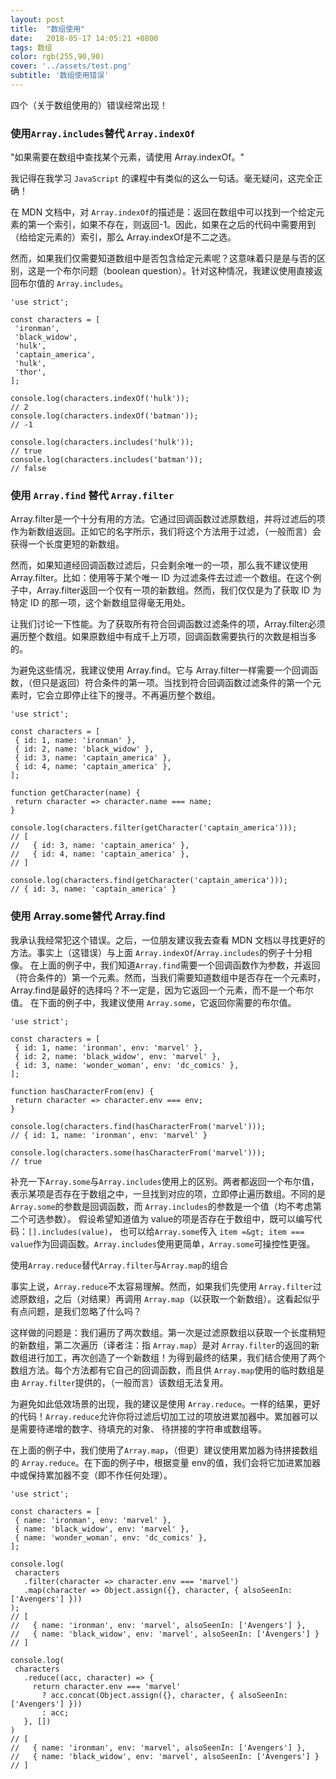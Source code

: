 ```yaml
---
layout: post
title:  "数组使用"
date:   2018-05-17 14:05:21 +0800
tags: 数组
color: rgb(255,90,90)
cover: '../assets/test.png'
subtitle: '数组使用错误'
---
```

四个（关于数组使用的）错误经常出现！

### 使用`Array.includes`替代 `Array.indexOf`

"如果需要在数组中查找某个元素，请使用 Array.indexOf。"

我记得在我学习 `JavaScript` 的课程中有类似的这么一句话。毫无疑问，这完全正确！

在 MDN 文档中，对 `Array.indexOf`的描述是：返回在数组中可以找到一个给定元素的第一个索引，如果不存在，则返回-1。因此，如果在之后的代码中需要用到（给给定元素的）索引，那么 Array.indexOf是不二之选。

然而，如果我们仅需要知道数组中是否包含给定元素呢？这意味着只是是与否的区别，这是一个布尔问题（boolean question）。针对这种情况，我建议使用直接返回布尔值的 `Array.includes`。

```
'use strict';

const characters = [
 'ironman',
 'black_widow',
 'hulk',
 'captain_america',
 'hulk',
 'thor',
];

console.log(characters.indexOf('hulk'));
// 2
console.log(characters.indexOf('batman'));
// -1

console.log(characters.includes('hulk'));
// true
console.log(characters.includes('batman'));
// false
``` 
### 使用  `Array.find` 替代  `Array.filter`

Array.filter是一个十分有用的方法。它通过回调函数过滤原数组，并将过滤后的项作为新数组返回。正如它的名字所示，我们将这个方法用于过滤，（一般而言）会获得一个长度更短的新数组。

然而，如果知道经回调函数过滤后，只会剩余唯一的一项，那么我不建议使用 Array.filter。比如：使用等于某个唯一 ID 为过滤条件去过滤一个数组。在这个例子中，Array.filter返回一个仅有一项的新数组。然而，我们仅仅是为了获取 ID 为特定 ID 的那一项，这个新数组显得毫无用处。

让我们讨论一下性能。为了获取所有符合回调函数过滤条件的项，Array.filter必须遍历整个数组。如果原数组中有成千上万项，回调函数需要执行的次数是相当多的。

为避免这些情况，我建议使用 Array.find。它与 Array.filter一样需要一个回调函数，（但只是返回）符合条件的第一项。当找到符合回调函数过滤条件的第一个元素时，它会立即停止往下的搜寻。不再遍历整个数组。

```
'use strict';

const characters = [
 { id: 1, name: 'ironman' },
 { id: 2, name: 'black_widow' },
 { id: 3, name: 'captain_america' },
 { id: 4, name: 'captain_america' },
];

function getCharacter(name) {
 return character => character.name === name;
}

console.log(characters.filter(getCharacter('captain_america')));
// [
//   { id: 3, name: 'captain_america' },
//   { id: 4, name: 'captain_america' },
// ]

console.log(characters.find(getCharacter('captain_america')));
// { id: 3, name: 'captain_america' }
```

### 使用 Array.some替代 Array.find

我承认我经常犯这个错误。之后，一位朋友建议我去查看 MDN 文档以寻找更好的方法。事实上（这错误）与上面 `Array.indexOf`/`Array.includes`的例子十分相像。
在上面的例子中，我们知道`Array.find`需要一个回调函数作为参数，并返回（符合条件的）第一个元素。然而，当我们需要知道数组中是否存在一个元素时，Array.find是最好的选择吗？不一定是，因为它返回一个元素，而不是一个布尔值。
在下面的例子中，我建议使用 `Array.some`，它返回你需要的布尔值。

```
'use strict';

const characters = [
 { id: 1, name: 'ironman', env: 'marvel' },
 { id: 2, name: 'black_widow', env: 'marvel' },
 { id: 3, name: 'wonder_woman', env: 'dc_comics' },
];

function hasCharacterFrom(env) {
 return character => character.env === env;
}

console.log(characters.find(hasCharacterFrom('marvel')));
// { id: 1, name: 'ironman', env: 'marvel' }

console.log(characters.some(hasCharacterFrom('marvel')));
// true
```


补充一下`Array.some`与`Array.includes`使用上的区别。两者都返回一个布尔值，表示某项是否存在于数组之中，一旦找到对应的项，立即停止遍历数组。不同的是`Array.some`的参数是回调函数，而 `Array.includes`的参数是一个值（均不考虑第二个可选参数）。
假设希望知道值为 value的项是否存在于数组中，既可以编写代码：`[].includes(value)`， 也可以给`Array.some`传入 `item =&gt; item === value`作为回调函数。`Array.includes`使用更简单，`Array.some`可操控性更强。

使用`Array.reduce`替代`Array.filter`与`Array.map`的组合

事实上说，`Array.reduce`不太容易理解。然而，如果我们先使用 `Array.filter`过滤原数组，之后（对结果）再调用 `Array.map`（以获取一个新数组）。这看起似乎有点问题，是我们忽略了什么吗？

这样做的问题是：我们遍历了两次数组。第一次是过滤原数组以获取一个长度稍短的新数组，第二次遍历（译者注：指 `Array.map`）是对 `Array.filter`的返回的新数组进行加工，再次创造了一个新数组！为得到最终的结果，我们结合使用了两个数组方法。每个方法都有它自己的回调函数，而且供 `Array.map`使用的临时数组是由 `Array.filter`提供的，（一般而言）该数组无法复用。

为避免如此低效场景的出现，我的建议是使用 `Array.reduce`。一样的结果，更好的代码！`Array.reduce`允许你将过滤后切加工过的项放进累加器中。累加器可以是需要待递增的数字、待填充的对象、 待拼接的字符串或数组等。

在上面的例子中，我们使用了`Array.map`，（但更）建议使用累加器为待拼接数组的 `Array.reduce`。在下面的例子中，根据变量 env的值，我们会将它加进累加器中或保持累加器不变（即不作任何处理）。

```
'use strict';

const characters = [
 { name: 'ironman', env: 'marvel' },
 { name: 'black_widow', env: 'marvel' },
 { name: 'wonder_woman', env: 'dc_comics' },
];

console.log(
 characters
   .filter(character => character.env === 'marvel')
   .map(character => Object.assign({}, character, { alsoSeenIn: ['Avengers'] }))
);
// [
//   { name: 'ironman', env: 'marvel', alsoSeenIn: ['Avengers'] },
//   { name: 'black_widow', env: 'marvel', alsoSeenIn: ['Avengers'] }
// ]

console.log(
 characters
   .reduce((acc, character) => {
     return character.env === 'marvel'
       ? acc.concat(Object.assign({}, character, { alsoSeenIn: ['Avengers'] }))
       : acc;
   }, [])
)
// [
//   { name: 'ironman', env: 'marvel', alsoSeenIn: ['Avengers'] },
//   { name: 'black_widow', env: 'marvel', alsoSeenIn: ['Avengers'] }
// ]
```
